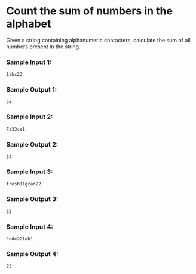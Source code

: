 # Count the sum of numbers in the alphabet

Given a string containing alphanumeric characters, calculate the sum of all numbers present in the string.

### Sample Input 1:

```
1abc23
```

### Sample Output 1:

```
24
```

### Sample Input 2:

```
Fa33ce1
```

### Sample Output 2:

```
34
```

### Sample Input 3:

```
fresh11grad22
```

### Sample Output 3:

```
33
```

### Sample Input 4:

```
Code22lab1
```

### Sample Output 4:

```
23
```
